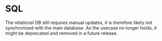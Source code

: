 # SQL

The relational DB still requires manual updates, it is therefore likely not synchronized with the main database. 
As the usecase no longer holds, it might be deprecated and removed in a future release.